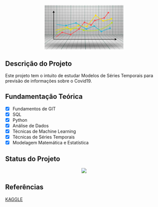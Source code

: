 ﻿﻿<p align="center">
  <img src = './img01.jpg' width = '50%'>
</p>

## Descrição do Projeto

Este projeto tem o intuito de estudar Modelos de Séries Temporais para previsão de informações sobre o Covid19.

## Fundamentação Teórica

- [x] Fundamentos de GIT
- [x] SQL
- [x] Python
- [x] Análise de Dados 
- [x] Técnicas de Machine Learning
- [x] Técnicas de Séries Temporais 
- [x] Modelagem Matemática e Estatística

## Status do Projeto

<p align="center">
<img src="http://img.shields.io/static/v1?label=STATUS&message=DESENVOLVIMENTO&color=GREEN&style=for-the-badge"/>
</p>

## Referências

[KAGGLE](https://www.kaggle.com/datasets/mauriciofigueiredo/cpia-local-de-datahubs-covid19-dataset/data)


